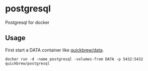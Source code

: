 postgresql
=========

Postgresql for docker

## Usage

First start a DATA container like [quickbrew/data](https://index.docker.io/u/quickbrew/data/).

    docker run -d -name postgresql -volumes-from DATA -p 5432:5432 quickbrew/postgresql
